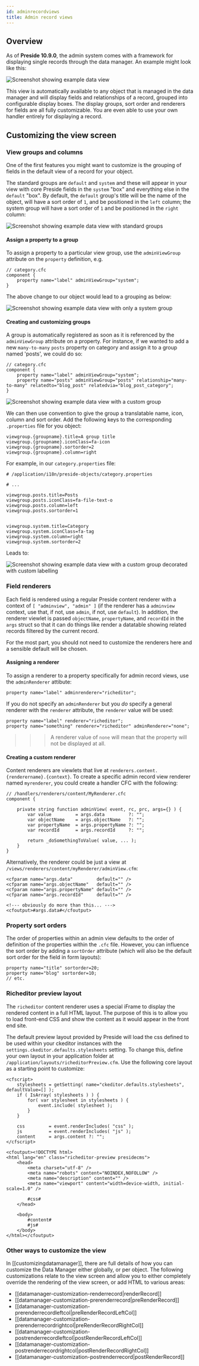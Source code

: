 ```yaml
---
id: adminrecordviews
title: Admin record views
---
```


## Overview

As of **Preside 10.9.0**, the admin system comes with a framework for displaying single records through the data manager. An example might look like this:

![Screenshot showing example data view](images/screenshots/presidedataview.jpg)

This view is automatically available to any object that is managed in the data manager and will display fields and relationships of a record, grouped into configurable display boxes. The display groups, sort order and renderers for fields are all fully customizable. You are even able to use your own handler entirely for displaying a record.

## Customizing the view screen

### View groups and columns

One of the first features you might want to customize is the grouping of fields in the default view of a record for your object. 

The standard groups are `default` and `system` and these will appear in your view with core Preside fields in the `system` "box" and everything else in the `default` "box". By default, the `default` group's title will be the name of the object, will have a sort order of `1`, and be positioned in the `left` column; the system group will have a sort order of `1` and be positioned in the `right` column:

![Screenshot showing example data view with standard groups](images/screenshots/adminviewStandardGroups.jpg)

#### Assign a property to a group

To assign a property to a particular view group, use the `adminViewGroup` attribute on the `property` definition, e.g.

```luceescript
// category.cfc
component {
	property name="label" adminViewGroup="system";
}
```

The above change to our object would lead to a grouping as below:

![Screenshot showing example data view with only a system group](images/screenshots/adminviewOnlySystemGroup.jpg)

#### Creating and customizing groups

A group is automatically registered as soon as it is referenced by the `adminViewGroup` attribute on a property. For instance, if we wanted to add a new `many-to-many` `posts` property on category and assign it to a group named 'posts', we could do so:


```luceescript
// category.cfc
component {
	property name="label" adminViewGroup="system";
	property name="posts" adminViewGroup="posts" relationship="many-to-many" relatedto="blog_post" relatedvia="blog_post_category";
}
```

![Screenshot showing example data view with a custom group](images/screenshots/adminviewCustomGroup.jpg)

We can then use convention to give the group a translatable name, icon, column and sort order. Add the following keys to the corresponding `.properties` file for you object:

```properties
viewgroup.{groupname}.title=A group title
viewgroup.{groupname}.iconClass=fa-icon
viewgroup.{groupname}.sortorder=2
viewgroup.{groupname}.column=right
```

For example, in our `category.properties` file:

```properties
# /application/i18n/preside-objects/category.properties

# ...

viewgroup.posts.title=Posts
viewgroup.posts.iconClass=fa-file-text-o
viewgroup.posts.column=left
viewgroup.posts.sortorder=1


viewgroup.system.title=Category
viewgroup.system.iconClass=fa-tag
viewgroup.system.column=right
viewgroup.system.sortorder=2
```

Leads to:

![Screenshot showing example data view with a custom group decorated with custom labelling](images/screenshots/adminviewCustomGroupWithLabels.jpg)


### Field renderers

Each field is rendered using a regular Preside content renderer with a context of `[ "adminview", "admin" ]` (if the renderer has a `adminview` context, use that, if not, use `admin`, if not, use `default`). In addition, the renderer viewlet is passed `objectName`, `propertyName`, and `recordId` in the `args` struct so that it can do things like render a datatable showing related records filtered by the current record.

For the most part, you should not need to customize the renderers here and a sensible default will be chosen.

#### Assigning a renderer

To assign a renderer to a property specifically for admin record views, use the `adminRenderer` attibute:

```luceescript
property name="label" adminrenderer="richeditor";
```

If you do not specify an `adminRenderer` but you _do_ specify a general renderer with the `renderer` attribute, the `renderer` value will be used:

```luceescript
property name="label" renderer="richeditor";
property name="something" renderer="richeditor" adminRenderer="none";
```

>>> A renderer value of `none` will mean that the property will not be displayed at all.

#### Creating a custom renderer

Content renderers are viewlets that live at `renderers.content.{renderername}.{context}`. To create a specific admin record view renderer named `myrenderer`, you could create a handler CFC with the following:

```luceescript
// /handlers/renderers/content/MyRenderer.cfc
component {

	private string function adminView( event, rc, prc, args={} ) {
		var value         = args.data         ?: "";
		var objectName    = args.objectName   ?: "";
		var propertyName  = args.propertyName ?: "";
		var recordId      = args.recordId     ?: "";

		return _doSomethingToValue( value, ... );
	}
}
```

Alternatively, the renderer could be just a view at `/views/renderers/content/myRenderer/adminView.cfm`:

```lucee
<cfparam name="args.data"         default="" />
<cfparam name="args.objectName"   default="" />
<cfparam name="args.propertyName" default="" />
<cfparam name="args.recordId"     default="" />

<!--- obviously do more than this... --->
<cfoutput>#args.data#</cfoutput>
```

### Property sort orders

The order of properties within an admin view defaults to the order of definition of the properties within the `.cfc` file. However, you can influence the sort order by adding a `sortOrder` attribute (which will also be the default sort order for the field in form layouts):

```luceescript
property name="title" sortorder=20;
property name="blog" sortorder=10;
// etc.
```

### Richeditor preview layout

The `richeditor` content renderer uses a special iFrame to display the rendered content in a full HTML layout. The purpose of this is to allow you to load front-end CSS and show the content as it would appear in the front end site.

The default preview layout provided by Preside will load the css defined to be used within your ckeditor instances with the `settings.ckeditor.defaults.stylesheets` setting. To change this, define your own layout in your application folder at `/application/layouts/richeditorPreview.cfm`. Use the following core layout as a starting point to customize:

```lucee
<cfscript>
	stylesheets = getSetting( name="ckeditor.defaults.stylesheets", defaultValue=[] );
	if ( IsArray( stylesheets ) ) {
		for( var stylesheet in stylesheets ) {
			event.include( stylesheet );
		}
	}

	css         = event.renderIncludes( "css" );
	js          = event.renderIncludes( "js" );
	content     = args.content ?: "";
</cfscript>

<cfoutput><!DOCTYPE html>
<html lang="en" class="richeditor-preview presidecms">
	<head>
		<meta charset="utf-8" />
		<meta name="robots" content="NOINDEX,NOFOLLOW" />
		<meta name="description" content="" />
		<meta name="viewport" content="width=device-width, initial-scale=1.0" />

		#css#
	</head>

	<body>
		#content#
		#js#
	</body>
</html></cfoutput>
```

### Other ways to customize the view

In [[customizingdatamanager]], there are full details of how you can customize the Data Manager either globally, or per object. The following customizations relate to the view screen and allow you to either completely override the rendering of the view screen, or add HTML to various areas:

* [[datamanager-customization-renderrecord|renderRecord]]
* [[datamanager-customization-prerenderrecord|preRenderRecord]]
* [[datamanager-customization-prerenderrecordleftcol|preRenderRecordLeftCol]]
* [[datamanager-customization-prerenderrecordrightcol|preRenderRecordRightCol]]
* [[datamanager-customization-postrenderrecordleftcol|postRenderRecordLeftCol]]
* [[datamanager-customization-postrenderrecordrightcol|postRenderRecordRightCol]]
* [[datamanager-customization-postrenderrecord|postRenderRecord]]


